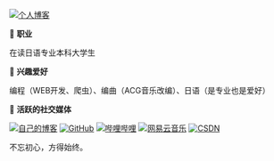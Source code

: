 [![个人博客](https://pic.imgdb.cn/item/6016bd293ffa7d37b3670c81.jpg)](https://passkou.com)

🎹 **职业**

在读日语专业本科大学生

🎹 **兴趣爱好**

编程（WEB开发、爬虫）、编曲（ACG音乐改编）、日语（是专业也是爱好）

🎹 **活跃的社交媒体**

[![自己的博客](https://img.imgdb.cn/item/5ffd67853ffa7d37b3ed8862.png "自己的博客")](https://passkou.com)
[![GitHub](https://github.com/favicon.ico "GitHub")](https://github.com/Passkou)
[![哔哩哔哩](https://bilibili.com/favicon.ico "哔哩哔哩")](https://space.bilibili.com/660303135)
[![网易云音乐](https://s1.music.126.net/style/favicon.ico "网易云音乐")](https://music.163.com/#/artist?id=14074362)
[![CSDN](https://pic.imgdb.cn/item/6016b8f13ffa7d37b365780d.jpg)](https://blog.csdn.net/m0_55030384)

不忘初心，方得始终。

